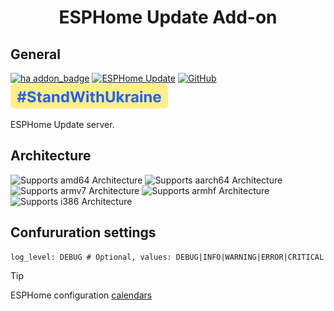 <div align="center">
<h1>ESPHome Update Add-on</h1>
</div>

## General

[![ha addon_badge](https://img.shields.io/badge/HA-Addon-blue.svg)](https://developers.home-assistant.io/docs/add-ons)
[![ESPHome Update](https://img.shields.io/badge/ESPHome-Update-blue.svg)](https://github.com/andrewjswan/esphome-update/)
[![GitHub](https://img.shields.io/github/license/andrewjswan/blackout-addons?color=blue)](https://github.com/andrewjswan/esphome-update/blob/master/LICENSE)
[![StandWithUkraine](https://raw.githubusercontent.com/vshymanskyy/StandWithUkraine/main/badges/StandWithUkraine.svg)](https://github.com/vshymanskyy/StandWithUkraine/blob/main/docs/README.md)

ESPHome Update server.

## Architecture

![Supports amd64 Architecture][amd64-shield] ![Supports aarch64 Architecture][aarch64-shield] ![Supports armv7 Architecture][armv7-shield] ![Supports armhf Architecture][armhf-shield] ![Supports i386 Architecture][i386-shield]

## Confururation settings

```
log_level: DEBUG # Optional, values: DEBUG|INFO|WARNING|ERROR|CRITICAL
```

> [!TIP]
> ESPHome configuration [calendars](https://github.com/andrewjswan/esphome-configuration)

[amd64-shield]: https://img.shields.io/badge/amd64-yes-blue.svg
[aarch64-shield]: https://img.shields.io/badge/aarch64-yes-blue.svg
[armv7-shield]: https://img.shields.io/badge/armv7-no-red.svg
[armhf-shield]: https://img.shields.io/badge/armhf-no-red.svg
[i386-shield]: https://img.shields.io/badge/i386-no-red.svg
